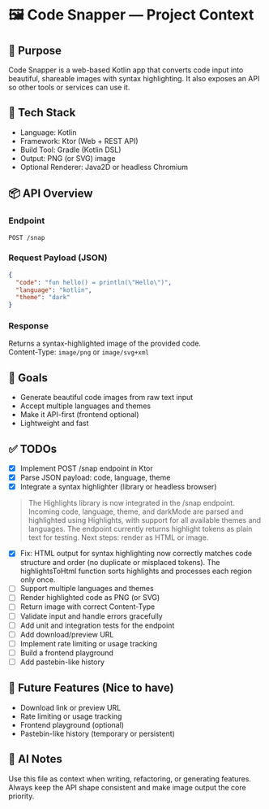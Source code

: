 # 🖼️ Code Snapper — Project Context

## 🚀 Purpose
Code Snapper is a web-based Kotlin app that converts code input into beautiful, shareable images with syntax highlighting. It also exposes an API so other tools or services can use it.

## 🧰 Tech Stack
- Language: Kotlin
- Framework: Ktor (Web + REST API)
- Build Tool: Gradle (Kotlin DSL)
- Output: PNG (or SVG) image
- Optional Renderer: Java2D or headless Chromium

## 📦 API Overview

### Endpoint
`POST /snap`

### Request Payload (JSON)
```json
{
  "code": "fun hello() = println(\"Hello\")",
  "language": "kotlin",
  "theme": "dark"
}
```

### Response
Returns a syntax-highlighted image of the provided code.  
Content-Type: `image/png` or `image/svg+xml`

## 📝 Goals
- Generate beautiful code images from raw text input
- Accept multiple languages and themes
- Make it API-first (frontend optional)
- Lightweight and fast

## ✅ TODOs
- [x] Implement POST /snap endpoint in Ktor
- [x] Parse JSON payload: code, language, theme
- [x] Integrate a syntax highlighter (library or headless browser)

> The Highlights library is now integrated in the /snap endpoint. Incoming code, language, theme, and darkMode are parsed and highlighted using Highlights, with support for all available themes and languages. The endpoint currently returns highlight tokens as plain text for testing. Next steps: render as HTML or image.

- [x] Fix: HTML output for syntax highlighting now correctly matches code structure and order (no duplicate or misplaced tokens). The highlightsToHtml function sorts highlights and processes each region only once.
- [ ] Support multiple languages and themes
- [ ] Render highlighted code as PNG (or SVG)
- [ ] Return image with correct Content-Type
- [ ] Validate input and handle errors gracefully
- [ ] Add unit and integration tests for the endpoint
- [ ] Add download/preview URL
- [ ] Implement rate limiting or usage tracking
- [ ] Build a frontend playground
- [ ] Add pastebin-like history

## 🌱 Future Features (Nice to have)
- Download link or preview URL
- Rate limiting or usage tracking
- Frontend playground (optional)
- Pastebin-like history (temporary or persistent)

## 🤖 AI Notes
Use this file as context when writing, refactoring, or generating features. Always keep the API shape consistent and make image output the core priority.
